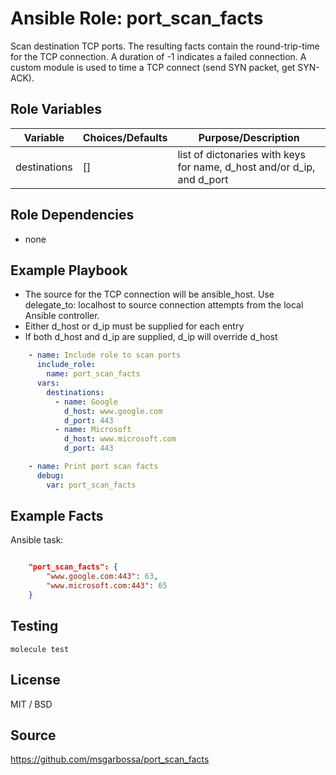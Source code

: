 # Ansible Role: port_scan_facts

Scan destination TCP ports.  The resulting facts contain the round-trip-time for the TCP connection.  A duration of -1 indicates a failed connection.  A custom module is used to time a TCP connect (send SYN packet, get SYN-ACK).

## Role Variables

| Variable                | Choices/Defaults | Purpose/Description                                                                     |
| ----------------------- | ---------------- | --------------------------------------------------------------------------------------- |
| destinations            | []               | list of dictonaries with keys for name, d_host and/or d_ip, and d_port                  |

## Role Dependencies

- none

## Example Playbook

- The source for the TCP connection will be ansible_host.  Use delegate_to: localhost to source connection attempts from the local Ansible controller.
- Either d_host or d_ip must be supplied for each entry
- If both d_host and d_ip are supplied, d_ip will override d_host

```yaml
    - name: Include role to scan ports
      include_role:
        name: port_scan_facts
      vars:
        destinations:
          - name: Google
            d_host: www.google.com
            d_port: 443
          - name: Microsoft
            d_host: www.microsoft.com
            d_port: 443

    - name: Print port scan facts
      debug:
        var: port_scan_facts
```

## Example Facts

Ansible task:

```json

    "port_scan_facts": {
        "www.google.com:443": 63,
        "www.microsoft.com:443": 65
    }
```

## Testing

```
molecule test
```

## License

MIT / BSD

## Source

https://github.com/msgarbossa/port_scan_facts


